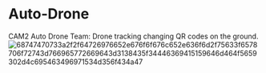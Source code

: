 # Auto-Drone
CAM2 Auto Drone Team:  Drone tracking changing QR codes on the ground. 
![68747470733a2f2f64726976652e676f6f676c652e636f6d2f75633f6578706f72743d766965772669643d3138435f34446369415159646d464f5659302d4c695463496971534d356f434a47](https://user-images.githubusercontent.com/54406083/122692081-20155000-d201-11eb-9ba6-62eb081750ee.png)
